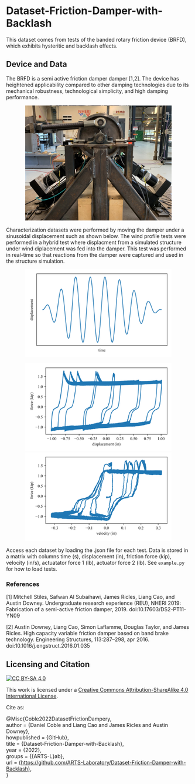 # Dataset-Friction-Damper-with-Backlash

This dataset comes from tests of the banded rotary friction device (BRFD), which exhibits hysteritic and backlash effects. 

## Device and Data
The BRFD is a semi active friction damper damper [1,2]. The device has heightened applicability compared to other damping
technologies due to its mechanical robustness,
technological simplicity, and high damping
performance.




<p align="center">
<img src="images/friction damper.jpg" alt="Front view of banded rotary friction device" width="400"/> <br> 
</p>

Characterization datasets were performed by moving the damper under a sinusoidal displacement such as shown below. The wind profile tests were performed in a hybrid test where displacment from a simulated structure under wind diplacement was fed into the damper. This test was performed in real-time so that reactions from the damper were captured and used in the structure simulation.
<p align="center">
<img src="images/displacement-profile.png" alt="sinusoidal displacement profile" width="400"/> <br> 
</p>

<p align="center">
<img src="images/force-displacement.png" alt="displacement hysteresis loop from characterization test" width="400"/>
<img src="images/force-velocity.png" alt="velocity hysteresis loop from characterization test" width="400"/>
<br> 
</p>

Access each dataset by loading the .json file for each test. Data is stored in a matrix with columns time (s), displacement (in), friction force (kip), velocity (in/s), actuatator force 1 (lb), actuator force 2 (lb). See `example.py` for how to load tests.

### References

[1] Mitchell Stiles, Safwan Al Subaihawi, James Ricles, Liang Cao, and Austin Downey. Undergraduate research experience  (REU), NHERI 2019: Fabrication of a semi-active friction damper, 2019. doi:10.17603/DS2-PT11-YN09

[2] Austin Downey, Liang Cao, Simon Laflamme, Douglas Taylor, and James Ricles. High capacity variable friction damper based on band brake technology. Engineering Structures, 113:287–298, apr 2016. doi:10.1016/j.engstruct.2016.01.035


## Licensing and Citation

[![CC BY-SA 4.0][cc-by-sa-shield]][cc-by-sa]

This work is licensed under a
[Creative Commons Attribution-ShareAlike 4.0 International License][cc-by-sa].

[cc-by-sa]: http://creativecommons.org/licenses/by-sa/4.0/
[cc-by-sa-image]: https://licensebuttons.net/l/by-sa/4.0/88x31.png
[cc-by-sa-shield]: https://img.shields.io/badge/License-CC%20BY--SA%204.0-lightgrey.svg


Cite as:

@Misc{Coble2022DatasetFrictionDampery,   
  author = {Daniel Coble and Liang Cao and James Ricles and Austin Downey},   
  howpublished = {GitHub},  
  title  = {Dataset-Friction-Damper-with-Backlash},   
  year   = {2022},  
  groups = {{ARTS-L}ab},    
  url    = {https://github.com/ARTS-Laboratory/Dataset-Friction-Damper-with-Backlash},    
}
